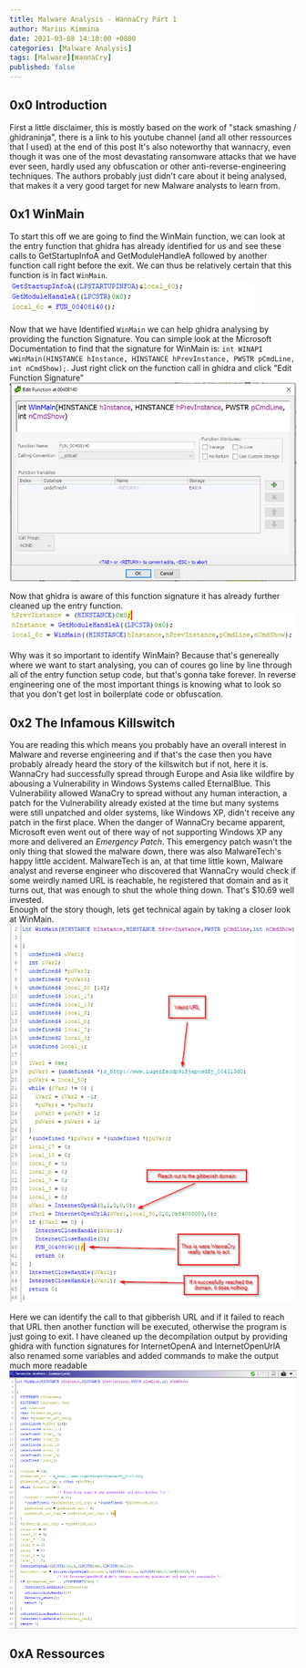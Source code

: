 ```yaml
---
title: Malware Analysis - WannaCry Part 1
author: Marius Kimmina
date: 2021-03-08 14:10:00 +0800
categories: [Malware Analysis]
tags: [Malware][WannaCry]
published: false
---
```



## 0x0 Introduction
First a little disclaimer, this is mostly based on the work of "stack smashing / ghidraninja", there is a link to his youtube channel (and all other ressources that I used) at the end of this post
It's also noteworthy that wannacry, even though it was one of the most devastating ransomware attacks that we have ever seen, hardly used any obfuscation or other anti-reverse-engineering techniques.
The authors probably just didn't care about it being analysed, that makes it a very good target for new Malware analysts to learn from.

## 0x1 WinMain
To start this off we are going to find the WinMain function, we can look at the entry function that ghidra has already identified for us and see these calls to GetStartupInfoA and GetModuleHandleA followed by another function call
right before the exit. We can thus be relatively certain that this function is in fact `WinMain`.
![image](/assets/images/malware/wannacry/find-winmain.png "find winmain")

Now that we have Identified `WinMain` we can help ghidra analysing by providing the function Signature.
You can simple look at the Microsoft Documentation to find that the signature for WinMain is: `int WINAPI wWinMain(HINSTANCE hInstance, HINSTANCE hPrevInstance, PWSTR pCmdLine, int nCmdShow);`.
Just right click on the function call in ghidra and click "Edit Function Signature"
![image](/assets/images/malware/wannacry/winmain-signature.png "winmain signature")

Now that ghidra is aware of this function signature it has already further cleaned up the entry function.
![image](/assets/images/malware/wannacry/call-to-winmain.png "call to winmain")

Why was it so important to identify WinMain? Because that's genereally where we want to start analysing, you can of coures go line by line through all of the entry function setup code, but that's
gonna take forever. In reverse engineering one of the most important things is knowing what to look so that you don't get lost in boilerplate code or obfuscation. 

## 0x2 The Infamous Killswitch
You are reading this which means you probably have an overall interest in Malware and reverse engineering and if that's the case then you have probably already heard the story of the killswitch but if 
not, here it is. WannaCry had successfully spread through Europe and Asia like wildfire by abousing a Vulnerability in Windows Systems called EternalBlue. This Vulnerability allowed WanaCry to spread
without any human interaction, a patch for the Vulnerability already existed at the time but many systems were still unpatched and older systems, like Windows XP, didn't receive any patch in the first
place. When the danger of WannaCry became apparent, Microsoft even went out of there way of not supporting Windows XP any more and delivered an *Emergency Patch*. This emergency patch wasn't the only
thing that slowed the malware down, there was also MalwareTech's happy little accident. MalwareTech is an, at that time little kown, Malware analyst and reverse engineer who discovered that WannaCry
would check if some weirdly named URL is reachable, he registered that domain and as it turns out, that was enough to shut the whole thing down. That's $10.69 well invested.  
Enough of the story though, lets get technical again by taking a closer look at WinMain.
![image](/assets/images/malware/wannacry/WannaCry-Killswitch.png "call to winmain")

Here we can identify the call to that gibberish URL and if it failed to reach that URL then another function will be executed, otherwise the program is just going to exit.
I have cleaned up the decompilation output by providing ghidra with function signatures for InternetOpenA and InternetOpenUrlA also renamed some variables and added commands to make the output much
more readable
![image](/assets/images/malware/wannacry/WinMainClean.png "Cleaned up WinMain")





## 0xA Ressources
